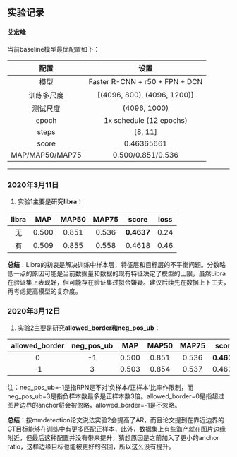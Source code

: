 ## 实验记录
#### 艾宏峰

当前baseline模型最优配置如下：

|配置|设置|
|:---:|:---:|
|模型|Faster R-CNN + r50 + FPN + DCN|
|训练多尺度|[(4096, 800), (4096, 1200)]|
|测试尺度|(4096, 1000)|
|epoch|1x schedule (12 epochs)|
|steps|[8, 11]|
|score|0.46365661|
|MAP/MAP50/MAP75|0.500/0.851/0.536|
****
### 2020年3月11日
1. 实验1主要是研究**libra**：  

|libra|MAP|MAP50|MAP75|score|loss|
|:---:|:---:|:---:|:---:|:---:|:---:|
|无|0.500|0.851|0.536|**0.4637**|0.24|
|有|0.509|0.855|0.558|0.4618|0.46|

**总结**：Libra的初衷是解决训练中样本层，特征层和目标层的不平衡问题。分数略低一点的原因可能是当前数据量和数据的现有特征决定了模型的上限，虽然Libra在验证集上表现好，但可能存在验证集过拟合嫌疑。建议后续先在数据上下工夫，再考虑提高模型的复杂度。

### 2020年3月12日
1. 实验2主要是研究**allowed_border和neg_pos_ub**：  

|allowed_border|neg_pos_ub|MAP|MAP50|MAP75|score|loss|
|:---:|:---:|:---:|:---:|:---:|:---:|:---:|
|0|-1|0.500|0.851|0.536|**0.4637**|0.24|
|-1|3|0.503|0.854|0.537|0.4632|0.26|

注：neg_pos_ub=-1是指RPN是不对‘负样本/正样本’比率作限制，而neg_pos_ub=3是指负样本数最多是正样本数3倍。allowed_border=0是指超过图片边界的anchor将会被忽略，allowed_border=-1是不忽略。  

**总结**：按mmdetection论文说法实验2会提高了AR，而且论文提到在靠近边界的GT目标能够在训练中有更多匹配正样本，此外，数据集上有些海产就在图片边缘附近，但最后这种配置并没有带来提升，猜想原因是之前加入了更小的anchor ratio，这样边缘目标也能被更好的召回，所以这么没有提升。
